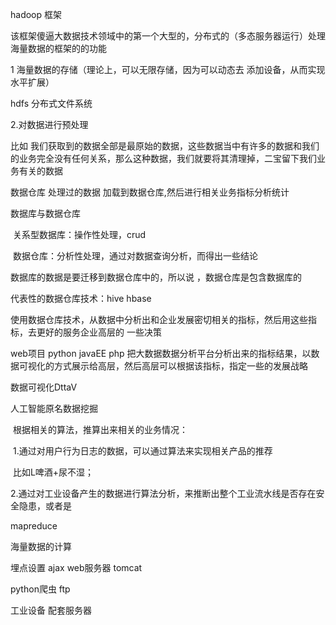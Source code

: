 hadoop 框架

该框架傻逼大数据技术领域中的第一个大型的，分布式的（多态服务器运行）处理海量数据的框架的的功能

1 海量数据的存储（理论上，可以无限存储，因为可以动态去 添加设备，从而实现水平扩展）

hdfs 分布式文件系统

2.对数据进行预处理

比如  我们获取到的数据全部是最原始的数据，这些数据当中有许多的数据和我们的业务完全没有任何关系，那么这种数据，我们就要将其清理掉，二宝留下我们业务有关的数据

数据仓库    处理过的数据  加载到数据仓库,然后进行相关业务指标分析统计

数据库与数据仓库 

​    	关系型数据库：操作性处理，crud

​	数据仓库：分析性处理，通过对数据查询分析，而得出一些结论

数据库的数据是要迁移到数据仓库中的，所以说 ，数据仓库是包含数据库的

代表性的数据仓库技术：hive hbase

使用数据仓库技术，从数据中分析出和企业发展密切相关的指标，然后用这些指标，去更好的服务企业高层的 一些决策



web项目    python   javaEE php  把大数据数据分析平台分析出来的指标结果，以数据可视化的方式展示给高层，然后高层可以根据该指标，指定一些的发展战略

数据可视化DttaV   

人工智能原名数据挖掘

​	根据相关的算法，推算出来相关的业务情况：

​	1.通过对用户行为日志的数据，可以通过算法来实现相关产品的推荐

​	比如L啤酒+尿不湿；

​	2.通过对工业设备产生的数据进行算法分析，来推断出整个工业流水线是否存在安全隐患，或者是

mapreduce

海量数据的计算



埋点设置    ajax  web服务器    tomcat    

python爬虫     ftp

工业设备     配套服务器